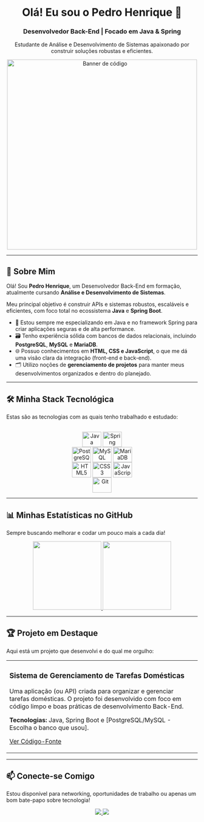 <div align="center">
  <h1>Olá! Eu sou o Pedro Henrique 👋</h1>
  <h3>Desenvolvedor Back-End | Focado em Java & Spring</h3>
  
  <p>Estudante de Análise e Desenvolvimento de Sistemas apaixonado por construir soluções robustas e eficientes.</p>
  
  <img src="https://media.giphy.com/media/M9gbBd9nbDrOTu1Mqx/giphy.gif" width="500px" alt="Banner de código"/>
</div>

---

## 🚀 Sobre Mim

<p>
  Olá! Sou <strong>Pedro Henrique</strong>, um Desenvolvedor Back-End em formação, atualmente cursando <strong>Análise e Desenvolvimento de Sistemas</strong>.
</p>

<p>
  Meu principal objetivo é construir APIs e sistemas robustos, escaláveis e eficientes, com foco total no ecossistema <strong>Java</strong> e <strong>Spring Boot</strong>.
</p>

<ul>
  <li>🌱 Estou sempre me especializando em Java e no framework Spring para criar aplicações seguras e de alta performance.</li>
  <li>🗃️ Tenho experiência sólida com bancos de dados relacionais, incluindo <strong>PostgreSQL</strong>, <strong>MySQL</strong> e <strong>MariaDB</strong>.</li>
  <li>🌐 Possuo conhecimentos em <strong>HTML, CSS e JavaScript</strong>, o que me dá uma visão clara da integração (front-end e back-end).</li>
  <li>🗂️ Utilizo noções de <strong>gerenciamento de projetos</strong> para manter meus desenvolvimentos organizados e dentro do planejado.</li>
</ul>

---

## 🛠️ Minha Stack Tecnológica

<p>Estas são as tecnologias com as quais tenho trabalhado e estudado:</p>

<div align="center" style="display: inline_block;">
  <br>
  
  <img align="center" alt="Java" height="40" width="50" src="https://cdn.jsdelivr.net/gh/devicons/devicon/icons/java/java-original-wordmark.svg">
  <img align="center" alt="Spring" height="40" width="50" src="https://cdn.jsdelivr.net/gh/devicons/devicon/icons/spring/spring-original-wordmark.svg">
  
  <br>
  
  <img align="center" alt="PostgreSQL" height="40" width="50" src="https://cdn.jsdelivr.net/gh/devicons/devicon/icons/postgresql/postgresql-original-wordmark.svg">
  <img align="center" alt="MySQL" height="40" width="50" src="https://cdn.jsdelivr.net/gh/devicons/devicon/icons/mysql/mysql-original-wordmark.svg">
  <img align="center" alt="MariaDB" height="40" width="50" src="https://cdn.jsdelivr.net/gh/devicons/devicon/icons/mariadb/mariadb-original-wordmark.svg">
  
  <br>
  
  <img align="center" alt="HTML5" height="40" width="50" src="https://cdn.jsdelivr.net/gh/devicons/devicon/icons/html5/html5-original-wordmark.svg">
  <img align="center" alt="CSS3" height="40" width="50" src="https://cdn.jsdelivr.net/gh/devicons/devicon/icons/css3/css3-original-wordmark.svg">
  <img align="center" alt="JavaScript" height="40" width="50" src="https://cdn.jsdelivr.net/gh/devicons/devicon/icons/javascript/javascript-original.svg">
  
  <br>
  
  <img align="center" alt="Git" height="40" width="50" src="https://cdn.jsdelivr.net/gh/devicons/devicon/icons/git/git-original-wordmark.svg">
</div>

---

## 📊 Minhas Estatísticas no GitHub

<p>Sempre buscando melhorar e codar um pouco mais a cada dia!</p>

<div align="center">
  <a href="https://github.com/anuraghazra/github-readme-stats">
    <img height="180em" src="https://github-readme-stats.vercel.app/api?username=[PedroHenriqueph7]&show_icons=true&theme=dracula&include_all_commits=true&count_private=true"/>
    <img height="180em" src="https://github-readme-stats.vercel.app/api/top-langs/?username=[PedroHenriqueph7]&layout=compact&langs_count=7&theme=dracula"/>
  </a>
</div>

---

## 🏆 Projeto em Destaque

<p>Aqui está um projeto que desenvolvi e do qual me orgulho:</p>

<table border="0" cellpadding="10" cellspacing="0" width="100%">
  <tr>
    <td width="100%" valign="top">
      <h3>Sistema de Gerenciamento de Tarefas Domésticas</h3>
      <p>Uma aplicação (ou API) criada para organizar e gerenciar tarefas domésticas. O projeto foi desenvolvido com foco em código limpo e boas práticas de desenvolvimento Back-End.</p>
      <p><strong>Tecnologias:</strong> Java, Spring Boot e [PostgreSQL/MySQL - Escolha o banco que usou].</p>
      <p>
        <a href="[LINK-DO-REPOSITORIO-DESSE-PROJETO]">Ver Código-Fonte</a>
      </p>
    </td>
  </tr>
</table>

---

## 📫 Conecte-se Comigo

<p>Estou disponível para networking, oportunidades de trabalho ou apenas um bom bate-papo sobre tecnologia!</p>

<div align="center" style="display: inline_block;">
  <a href="[SEU-LINK-DO-LINKEDIN]" target="_blank">
    <img src="https://img.shields.io/badge/-LinkedIn-%230077B5?style=for-the-badge&logo=linkedin&logoColor=white" target="_blank">
  </a>
  <a href="mailto:[SEU-EMAIL-DE-CONTATO]" target="_blank">
    <img src="https://img.shields.io/badge/-Email-%23D14836?style=for-the-badge&logo=gmail&logoColor=white" target="_blank">
  </a>
</div>
